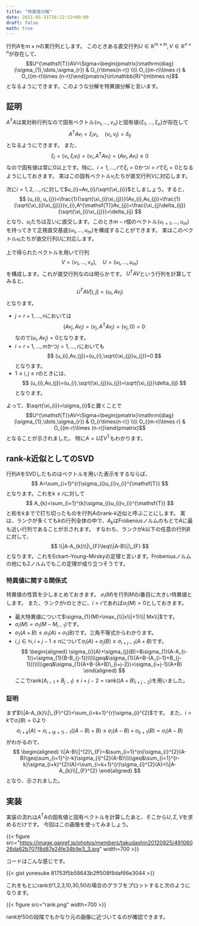 ```yaml
---
title: "特異値分解"
date: 2021-05-31T16:22:52+09:00
draft: false
math: true
---
```


行列$A$を$m\times n$の実行列とします。
このときある直交行列$U\in\mathbb{R}^{m\times m},V\in\mathbb{R}^{n\times n}$が存在して、
$$U^{\mathsf{T}}AV=\Sigma=\begin{pmatrix}\mathrm{diag}(\sigma_{1},\dots,\sigma_{r}) & O_{r\times(n-r)} \\\\ O_{(m-r)\times r} & O_{(m-r)\times (n-r)}\end{pmatrix}\in\mathbb{R}^{m\times n}$$
となるようにできます。このような分解を特異値分解と言います。

## 証明
$A^{\mathsf{T}}A$は実対称行列なので固有ベクトル$\{v_{1},\dots,v_{n}\}$と固有値$\{\xi_{1},\dots,\xi_{n}\}$が存在して
$$
A^{\mathsf{T}}Av_{i}=\xi_{i}v_{i},\quad (v_{i},v_{j})=\delta_{ij}
$$
となるようにできます。
また、
$$
\xi_{i}=(v_{i},\xi_{i}v_{i})=(v_{i},A^{\mathsf{T}}Av_{i})=(Av_{i},Av_{i})\geq0
$$
なので固有値は常に0以上です。特に、$i=1,\dots,r$で$\xi_{i}>0$かつ$i>r$で$\xi_{i}=0$となるようにしておきます。
実はこの固有ベクトル$v_{i}$たちが直交行列$V$に対応します。

次に$i=1,2,\dots,r$に対して$u_{i}=Av_{i}/\sqrt{\xi_{i}}$としましょう。すると、
$$
(u_{i}, u_{j})=\frac{1}{\sqrt{\xi_{i}\xi_{j}}}(Av_{i},Av_{j})=\frac{1}{\sqrt{\xi_{i}\xi_{j}}}(v_{i},A^{\mathsf{T}}Av_{j})=\frac{\xi_{j}\delta_{ij}}{\sqrt{\xi_{i}\xi_{j}}}=\delta_{ij}
$$
となり、$u_{i}$たちは互いに直交します。このとき$m-r$個のベクトル$\{u_{r+1},\dots,u_{m}\}$を持ってきて正規直交基底$\{u_{1},\dots,u_{m}\}$を構成することができます。
実はこのベクトル$u_{i}$たちが直交行列$U$に対応します。

上で得られたベクトルを用いて行列
$$
V=(v_{1},\dots,v_{n}),\quad U=(u_{1},\dots,u_{m})
$$
を構成します。これが直交行列なのは明らかです。
$U^{\mathsf{T}}AV$という行列を計算してみると、
$$
U^{\mathsf{T}}AV[i,j]=(u_{i},Av_{j})
$$
となります。
- $j=r+1,\dots,n$においては
    $$
    (Av_{j},Av_{j})=(v_{j},A^{\mathsf{T}}Av_{j})=(v_{j},0)=0
    $$
    なので$(u_{i},Av_{j})=0$となります。
- $i=r+1,\dots,m$かつ$j=1,\dots,r$においても
    $$
    (u_{i},Av_{j})=(u_{i},\sqrt{\xi_{j}}u_{j})=0
    $$
    となります。
- $1\leq i,j\leq r$のときには、
    $$
    (u_{i},Av_{j})=(u_{i},\sqrt{\xi_{j}}u_{j})=\sqrt{\xi_{j}}\delta_{ij}
    $$
    となります。

よって、$\sqrt{\xi_{i}}=\sigma_{i}$と置くことで
$$U^{\mathsf{T}}AV=\Sigma=\begin{pmatrix}\mathrm{diag}(\sigma_{1},\dots,\sigma_{r}) & O_{r\times(n-r)} \\\\ O_{(m-r)\times r} & O_{(m-r)\times (n-r)}\end{pmatrix}$$
となることが示されました。
特に$A=U\Sigma V^{\mathsf{T}}$もわかります。

## rank-$k$近似としてのSVD
行列$A$をSVDしたものはベクトルを用いた表示をするならば、
$$
A=\sum_{i=1}^{r}\sigma_{i}u_{i}v_{i}^{\mathsf{T}}
$$
となります。これを$k\leq r$に対して
$$
A_{k}=\sum_{i=1}^{k}\sigma_{i}u_{i}v_{i}^{\mathsf{T}}
$$
と和を$k$までで打ち切ったものを行列$A$のrank-$k$近似と呼ぶことにします。
実は、ランクが多くても$k$の行列全体の中で、$A_{k}$はFrobeniusノルムのもとで$A$に最も近い行列であることが示されます。
すなわち、ランクが$k$以下の任意の行列$B$に対して、
$$
\\|A-A_{k}\\|\_{F}\leq\\|A-B\\|\_{F}
$$
となります。これをEckart–Young–Mirskyの定理と言います。Frobeniusノルムの他にも2ノルムでもこの定理が成り立つそうです。

### 特異値に関する関係式
特異値の性質を少しまとめておきます。
$\sigma_{i}(M)$を行列$M$の$i$番目に大きい特異値とします。
また、ランクが$r$のときに、$i>r$であれば$\sigma_{i}(M)=0$としておきます。

- 最大特異値について$\sigma_{1}(M)=\max_{\\|x\\|=1}\\| Mx\\|$です。
- $\sigma_{i}(M)=\sigma_{1}(M-M_{i-1})$です。
- $\sigma_{1}(A+B)\leq\sigma_{1}(A)+\sigma_{1}(B)$です。三角不等式からわかります。
- $i,j\in\mathbb{N},i+j-1\leq n$について$\sigma_{i}(A)+\sigma_{j}(B)\geq\sigma_{i+j-1}(A+B)$です。
$$
\begin{aligned}
\sigma_{i}(A)+\sigma_{j}(B)=&\sigma_{1}(A-A_{i-1})+\sigma_{1}(B-B_{j-1})\\\\\geq&\sigma_{1}(A+B-(A_{i-1}+B_{j-1}))\\\\\geq&\sigma_{1}(A+B-(A+B)\_{i+j-2})=\sigma_{i+j-1}(A+B)
\end{aligned}
$$
ここで$\mathrm{rank}(A_{i-1}+B_{j-1})\leq i+j-2=\mathrm{rank}((A+B)_{i+j-2})$を用いました。

### 証明
まず$\\|A-A_{k}\\|\_{F}^{2}=\sum_{i=k+1}^{r}\sigma_{i}^{2}$です。
また、$i>k$で$\sigma_{i}(B)=0$より
$$
\sigma_{i+k}(A)=\sigma_{i+(k+1)-1}((A-B)+B)\leq\sigma_{i}(A-B)+\sigma_{k+1}(B)=\sigma_{i}(A-B)
$$
がわかるので、
$$
\begin{aligned}
\\|A-B\\|^{2}\_{F}=&\sum_{i=1}^{n}\sigma_{i}^{2}(A-B)\geq\sum_{i=1}^{r-k}\sigma_{i}^{2}(A-B)\\\\\geq&\sum_{i=1}^{r-k}\sigma_{i+k}^{2}(A)=\sum_{i=k+1}^{r}\sigma_{i}^{2}(A)=\\|A-A_{k}\\|_{F}^{2}
\end{aligned}
$$
となり、示されました。

## 実装
実装の流れは$A^{\mathsf{T}}A$の固有値と固有ベクトルを計算したあと、そこから$U,\Sigma,V$を求めるだけです。
今回はこの画像を使ってみましょう。

{{< figure src="https://image.ganref.jp/photos/members/takudashin20120925/49106026da62b707f8d87e24fe34b9e3_3.jpg" width=700 >}}

コードはこんな感じです。

{{< gist yonesuke 81753f5b58643b2ff508f8daf66e3044 >}}

これをもとにrankが1,2,3,10,30,50の場合のグラフをプロットすると次のようになります。

{{< figure src="rank.png" width=700 >}}

rankが50の段階でもかなり元の画像に近づいてるのが確認できます。